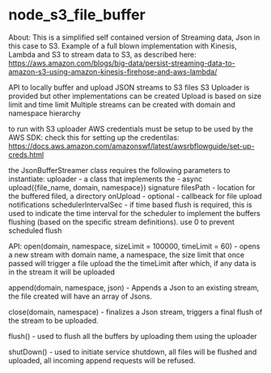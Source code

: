 # node_s3_file_buffer

About:
This is a simplified self contained version of Streaming data, Json in this case to S3.
Example of a full blown implementation with Kinesis, Lambda and S3 to stream data to S3, as described here:
https://aws.amazon.com/blogs/big-data/persist-streaming-data-to-amazon-s3-using-amazon-kinesis-firehose-and-aws-lambda/

API to locally buffer and upload JSON streams to S3 files
S3 Uploader is provided but other implementations can be created
Upload is based on size limit and time limit
Multiple streams can be created with domain and namespace hierarchy

to run with S3 uploader AWS credentials must be setup to be used by the AWS SDK:
check this for setting up the credentilas: https://docs.aws.amazon.com/amazonswf/latest/awsrbflowguide/set-up-creds.html

the JsonBufferStreamer class requires the following parameters to instantiate:
uploader -  a class that implements the - async upload({file_name, domain, namespace}) signature
filesPath - location for the buffered filed, a directory
onUpload - optional - callbeack for file upload notifications
schedulerIntervalSec - if time based flush is required, this is used to indicate the time interval for the scheduler to 
implement the buffers flushing (based on the specific stream definitions). use 0 to prevent scheduled flush

API:
open(domain, namespace, sizeLimit = 100000, timeLimit = 60)  - opens a new stream with domain name, a namespace,
the size limit that once passed will trigger a file upload
the the timeLimit after which, if any data is in the stream it will be uploaded

append(domain, namespace, json) -  Appends a Json to an existing stream, the file created will have an array 
of Jsons.

close(domain, namespace) - finalizes a Json stream, triggers a final flush of the stream to be uploaded.

flush() - used to flush all the buffers by uploading them using the uploader

shutDown() - used to initiate service shutdown, all files will be flushed and uploaded, all incoming append requests 
will be refused.





